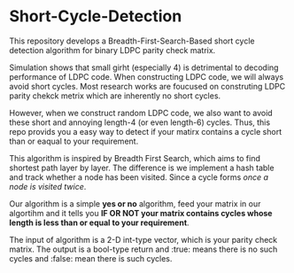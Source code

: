 # Short-Cycle-Detection
This repository develops a Breadth-First-Search-Based short cycle detection algorithm for binary LDPC parity check matrix. 


Simulation shows that small girht (especially 4) is detrimental to decoding performance of LDPC code. When constructing LDPC code, we will always avoid short cycles. Most research works are foucused on construting LDPC parity chekck metrix which are inherently no short cycles. 

 However, when we construct random LDPC code, we also want to avoid these short and annoying length-4 (or even length-6) cycles. Thus, this repo provids you a easy way to detect if your matirx contains a cycle short than or eaqual to your requirement. 
 
 This algorithm is inspired by Breadth First Search, which aims to find shortest path layer by layer. The difference is we implement a hash table and track whether a node has been visited. Since a cycle forms *once a node is visited twice*. 
 
 Our algorithm is a simple **yes or no** algorithm, feed your matrix in our algortihm and it tells you **IF OR NOT your matrix contains cycles whose length is less than or equal to your requirement**. 
 
 The input of algorithm is a 2-D int-type vector, which is your parity check matrix.
 The output is a bool-type return and :true: means there is no such cycles and :false: mean there is such cycles.
 
 
 
